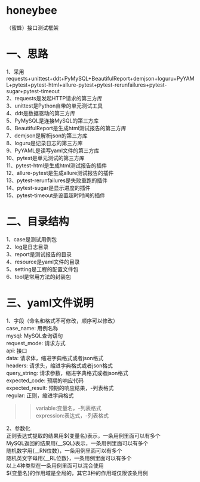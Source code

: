 # honeybee   
（蜜蜂）接口测试框架  


# 一、思路         
1、采用requests+unittest+ddt+PyMySQL+BeautifulReport+demjson+loguru+PyYAML+pytest+pytest-html+allure-pytest+pytest-rerunfailures+pytest-sugar+pytest-timeout  
2、requests是发起HTTP请求的第三方库  
3、unittest是Python自带的单元测试工具  
4、ddt是数据驱动的第三方库  
5、PyMySQL是连接MySQL的第三方库  
6、BeautifulReport是生成html测试报告的第三方库  
7、demjson是解析json的第三方库  
8、loguru是记录日志的第三方库  
9、PyYAML是读写yaml文件的第三方库  
10、pytest是单元测试的第三方库  
11、pytest-html是生成html测试报告的插件  
12、allure-pytest是生成allure测试报告的插件  
13、pytest-rerunfailures是失败重跑的插件   
14、pytest-sugar是显示进度的插件  
15、pytest-timeout是设置超时时间的插件  


# 二、目录结构    
1、case是测试用例包              
2、log是日志目录         
3、report是测试报告的目录       
4、resource是yaml文件的目录      
5、setting是工程的配置文件包            
6、tool是常用方法的封装包         


# 三、yaml文件说明  
1、字段（命名和格式不可修改，顺序可以修改）  
case_name: 用例名称   
mysql: MySQL查询语句   
request_mode: 请求方式  
api: 接口    
data: 请求体，缩进字典格式或者json格式     
headers: 请求头，缩进字典格式或者json格式    
query_string: 请求参数，缩进字典格式或者json格式    
expected_code: 预期的响应代码    
expected_result: 预期的响应结果，-列表格式     
regular: 正则，缩进字典格式  
>>variable:变量名，-列表格式  
>>expression:表达式，-列表格式  

2、参数化  
正则表达式提取的结果用${变量名}表示，一条用例里面可以有多个    
MySQL返回的结果用{__SQL}表示，一条用例里面可以有多个   
随机数字用{__RN位数}，一条用例里面可以有多个   
随机英文字母用{__RL位数}，一条用例里面可以有多个  
以上4种类型在一条用例里面可以混合使用  
${变量名}的作用域是全局的，其它3种的作用域仅限该条用例  

